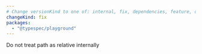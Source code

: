 ```yaml
---
# Change versionKind to one of: internal, fix, dependencies, feature, deprecation, breaking
changeKind: fix
packages:
  - "@typespec/playground"
---
```


Do not treat path as relative internally
